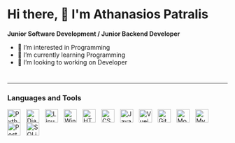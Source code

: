 # Hi there, 👋 I'm Athanasios Patralis

**Junior Software Development / Junior Backend Developer**

- 👀 I’m interested in Programming
- 🌱 I’m currently learning Programming
- 💞️ I’m looking to working on Developer

#

---
### Languages and Tools
<img src="https://cdn.jsdelivr.net/gh/devicons/devicon/icons/python/python-original.svg" alt="Python" width="30px" align="left" style="padding-right: 10px;" />
<img src="https://cdn.jsdelivr.net/gh/devicons/devicon/icons/django/django-plain.svg" alt="Django" width="30px" align="left" style="padding-right: 10px;" />
<!-- <img src="https://cdn.jsdelivr.net/gh/devicons/devicon/icons/flask/flask-original.svg" alt="Flask" width="30px" align="left" style="padding-right: 10px;" /> -->

<!--
Languages and Frameworks:
<img src="https://cdn.jsdelivr.net/gh/devicons/devicon/icons/java/java-original.svg" alt="Java" width="30px" align="left" style="padding-right: 10px;" />
<img src="https://cdn.jsdelivr.net/gh/devicons/devicon/icons/gradle/gradle-plain.svg" alt="Gradle" width="30px" align="left" style="padding-right: 10px;" />
<img src="https://cdn.jsdelivr.net/gh/devicons/devicon/icons/spring/spring-original.svg" alt="Spring Boot" width="30px" align="left" style="padding-right: 10px;" />

<img src="https://cdn.jsdelivr.net/gh/devicons/icons/php/php-original.svg" alt="PHP" width="40px" align="left" style="padding-right: 10px;" />
<img src="https://cdn.jsdelivr.net/gh/devicons/icons/laravel/laravel-plain-wordmark.svg" alt="Laravel" width="40px" align="left" style="padding-right: 10px;" />
<img src="https://cdn.jsdelivr.net/gh/devicons/icons/symfony/symfony-original.svg" alt="Symfony" width="40px" align="left" style="padding-right: 10px;" />
<img src="https://cdn.jsdelivr.net/gh/devicons/devicon/icons/ruby/ruby-original.svg" alt="Ruby" width="40px" align="left" style="padding-right: 10px;" />
<img src="https://cdn.jsdelivr.net/gh/devicons/devicon/icons/rails/rails-original-wordmark.svg" alt="Rails" width="40px" align="left" style="padding-right: 10px;" />
-->

<img src="https://cdn.jsdelivr.net/gh/devicons/devicon/icons/linux/linux-original.svg" alt="Linux" width="30px" align="left" style="padding-right: 10px;" />
<img src="https://cdn.jsdelivr.net/gh/devicons/devicon/icons/windows8/windows8-original.svg" alt="Windows" width="30px" align="left" style="padding-right: 10px;" />
<!-- <img src="https://cdn.jsdelivr.net/gh/devicons/devicon/icons/git/git-original.svg" alt="Git" width="30px" align="left" style="padding-right: 10px;" /> -->
<img src="https://cdn.jsdelivr.net/gh/devicons/devicon/icons/html5/html5-original.svg" alt="HTML5" width="30px" align="left" style="padding-right: 10px;" />
<img src="https://cdn.jsdelivr.net/gh/devicons/devicon/icons/css3/css3-original.svg" alt="CSS3" width="30px" align="left" style="padding-right: 10px;" />
<img src="https://cdn.jsdelivr.net/gh/devicons/devicon/icons/javascript/javascript-original.svg" alt="JavaScript" width="30px" align="left" style="padding-right: 10px;" />

<!--
CSS Frameworks:
<img src="https://cdn.jsdelivr.net/gh/devicons/icons/bootstrap/bootstrap-original.svg" alt="Bootstrap" width="30px" align="left" style="padding-right: 10px;" />
<img src="https://cdn.jsdelivr.net/gh/devicons/devicon/icons/bulma/bulma-plain.svg" alt="Bulma" width="30px" align="left" style="padding-right: 10px;" />
<img src="https://cdn.jsdelivr.net/gh/devicons/devicon/icons/tailwindcss/tailwindcss-plain.svg" alt="Tailwind" width="30px" align="left" style="padding-right: 10px;" />
-->

<img src="https://cdn.jsdelivr.net/gh/devicons/devicon/icons/vuejs/vuejs-original.svg" alt="Vuejs" width="30px" align="left" style="padding-right: 10px;" />
<img src="https://cdn.jsdelivr.net/gh/devicons/devicon/icons/github/github-original.svg" alt="GitHub" width="30px" align="left" style="padding-right: 10px;" />

<!--
DevOps:
<img src="https://cdn.jsdelivr.net/gh/devicons/devicon/icons/gitlab/gitlab-original.svg" alt="GitLab" width="30px" align="left" style="padding-right: 10px;" />
<img src="https://cdn.jsdelivr.net/gh/devicons/devicon/icons/bash/bash-original.svg" alt="Bash" width="30px" align="left" style="padding-right: 10px;" />
<img src="https://cdn.jsdelivr.net/gh/devicons/devicon/icons/terraform/terraform-original.svg" alt="Terraform" width="30px" align="left" style="padding-right: 10px;" />
<img src="https://cdn.jsdelivr.net/gh/devicons/devicon/icons/kubernetes/kubernetes-plain.svg" alt="Kubernetes" width="30px" align="left" style="padding-right: 10px;" />
<img src="https://cdn.jsdelivr.net/gh/devicons/devicon/icons/docker/docker-original.svg" alt="Docker" width="30px" align="left" style="padding-right: 10px;" />
-->

<img src="https://cdn.jsdelivr.net/gh/devicons/devicon/icons/mongodb/mongodb-original.svg" alt="MongoDB" width="30px" align="left" style="padding-right: 10px;" />
<img src="https://cdn.jsdelivr.net/gh/devicons/devicon/icons/mysql/mysql-original.svg" alt="MySQL" width="30px" align="left" style="padding-right: 10px;" />
<img src="https://cdn.jsdelivr.net/gh/devicons/devicon/icons/postgresql/postgresql-original.svg" alt="PostgreSQL" width="30px" align="left" style="padding-right: 10px;" />
<img src="https://cdn.jsdelivr.net/gh/devicons/devicon/icons/sqlite/sqlite-original.svg" alt="SQLite" width="30px" align="left" style="padding-right: 10px;" />

<!--
<img src="https://cdn.jsdelivr.net/gh/devicons/devicon/icons/trello/trello-plain-wordmark.svg" alt="Trello" width="30px" align="left" style="padding-right: 10px;" />
<img src="https://cdn.jsdelivr.net/gh/devicons/devicon/icons/vscode/vscode-original-wordmark.svg" alt="VSCode" width="30px" align="left" style="padding-right: 10px;" />
-->

<!--
Mobile:
<img src="https://cdn.jsdelivr.net/gh/devicons/devicon/icons/kotlin/kotlin-original.svg" alt="Kotlin" width="30px" align="left" style="padding-right: 10px;" />
<img src="https://cdn.jsdelivr.net/gh/devicons/devicon/icons/nextjs/nextjs-original.svg" alt="Nextjs" width="30px" align="left" style="padding-right: 10px;" />
<img src="https://cdn.jsdelivr.net/gh/devicons/devicon/icons/nuxtjs/nuxtjs-original.svg" alt="Nuxtjs" width="30px" align="left" style="padding-right: 10px;" />
-->
<br />

# 
